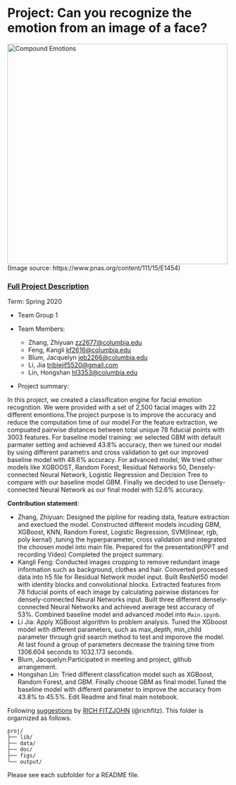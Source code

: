 # Project: Can you recognize the emotion from an image of a face? 
<img src="figs/CE.jpg" alt="Compound Emotions" width="500"/>
(Image source: https://www.pnas.org/content/111/15/E1454)

### [Full Project Description](doc/project3_desc.md)

Term: Spring 2020



+ Team Group 1

+ Team Members: 
    +  Zhang, Zhiyuan zz2677@columbia.edu
    + Feng, Kangli kf2616@columbia.edu
    + Blum, Jacquelyn jeb2266@columbia.edu
    + Li, Jia triblejif5520@gmail.com
    + Lin, Hongshan hl3353@columbia.edu
 
 
+ Project summary:  

In this project, we created a classification engine for facial emotion recognition. We were provided with a set of 2,500 facial images with 22 different emontions.The project purpose is to improve the accuracy and reduce the computation time of our model.For the feature extraction, we compuated pairwise distances between total unique 78 fiducial points with 3003 features. For baseline model training: we selected GBM with default parmater setting and achieved 43.8% accuracy, then we tuned our model by using different parametrs and cross validation to get our improved baseline model with 48.6% accuracy. For advanced model, We tried other models like XGBOOST, Random Forest, Residual Networks 50, Densely-connected Neural Network, Logistic Regression and Decision Tree to compare with our baseline model GBM. Finally we decided to use Densely-connected Neural Network as our final model with 52.6% accuracy. 

	
**Contribution statement**: 
+ Zhang, Zhiyuan: Designed the pipline for reading data, feature extraction and exectued the model. Constructed different models incuding GBM, XGBoost, KNN, Random Forest, Logistic Regression, SVM(linear, rgb, poly kernal) ,tuning the hyperparameter, cross validation and integrated the choosen model into main file. Prepared for the presentation(PPT and recording Video) Completed the project summary.
+ Kangli Feng: Conducted images cropping  to remove redundant image information such as background, clothes and hair. Converted processed data into h5 file for Residual Network model input. Built ResNet50 model with identity blocks and convolutional blocks. Extracted features from 78 fiducial points of each image by calculating pairwise distances for densely-connected Neural Networks input. Built three different densely-connected Neural Networks and achieved average test accuracy of 53%. Combined baseline model and advanced model into `Main.ipynb`.
+ Li Jia: Apply XGBoost algorithm to problem analysis. Tuned the XGboost model with different parameters, such as max_depth, min_child parameter through grid search method to test and imporove the model. At last found a group of parameters decrease the training time from 1306.604 seconds to 1032.173 seconds.
+ Blum, Jacquelyn:Participated in meeting and project, github arrangement.
+ Hongshan Lin: Tried different classfication model such as XGBoost, Random Forest, and GBM. Finally choose GBM as final model.Tuned the baseline model with different parameter to improve the accuracy from 43.8% to 45.5%. Edit Readme and final main notebook.


Following [suggestions](http://nicercode.github.io/blog/2013-04-05-projects/) by [RICH FITZJOHN](http://nicercode.github.io/about/#Team) (@richfitz). This folder is orgarnized as follows.

```
proj/
├── lib/
├── data/
├── doc/
├── figs/
└── output/
```

Please see each subfolder for a README file.
